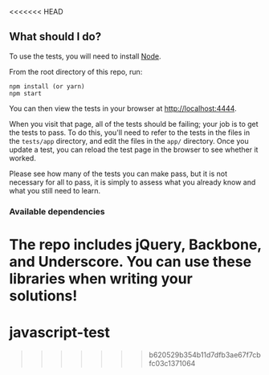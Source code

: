 <<<<<<< HEAD
## What should I do?

To use the tests, you will need to install [Node](https://nodejs.org/).

From the root directory of this repo, run:

    npm install (or yarn)
    npm start

You can then view the tests in your browser at
[http://localhost:4444](http://localhost:4444).

When you visit that page, all of the tests should be failing; your job is to
get the tests to pass. To do this, you'll need to refer to the tests in the
files in the `tests/app` directory, and edit the files in the `app/` directory.
Once you update a test, you can reload the test page in the browser to see
whether it worked.

Please see how many of the tests you can make pass, but it is not necessary for
all to pass, it is simply to assess what you already know and what you still
need to learn.

### Available dependencies

The repo includes jQuery, Backbone, and Underscore. You can use these
libraries when writing your solutions!
=======
# javascript-test
>>>>>>> b620529b354b11d7dfb3ae67f7cbfc03c1371064
